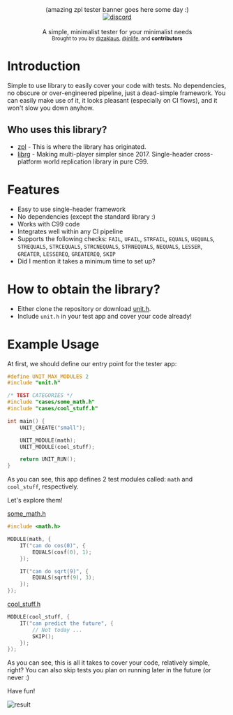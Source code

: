 <div align="center">
    (amazing zpl tester banner goes here some day :)
</div>

<div align="center">
    <a href="https://discord.gg/2fZVEym"><img src="https://img.shields.io/discord/354670964400848898?color=7289DA&style=for-the-badge" alt="discord" /></a>
</div>

<br />
<div align="center">
  A simple, minimalist tester for your minimalist needs
</div>

<div align="center">
  <sub>
    Brought to you by <a href="https://github.com/zaklaus">@zaklaus</a>,
     <a href="https://github.com/inlife">@inlife</a>,
    and <strong>contributors</strong>
  </sub>
</div>

# Introduction
Simple to use library to easily cover your code with tests. No dependencies, no obscure or over-engineered pipeline, just a dead-simple framework.
You can easily make use of it, it looks pleasant (especially on CI flows), and it won't slow you down anyhow.
## Who uses this library?

* [zpl](https://github.com/zpl-c/zpl) - This is where the library has originated.
* [librg](https://github.com/zpl-c/librg) - Making multi-player simpler since 2017. Single-header cross-platform world replication library in pure C99.

# Features

* Easy to use single-header framework
* No dependencies (except the standard library :)
* Works with C99 code
* Integrates well within any CI pipeline
* Supports the following checks: `FAIL`, `UFAIL`, `STRFAIL`, `EQUALS`, `UEQUALS`, `STREQUALS`, `STRCEQUALS`, `STRCNEQUALS`, `STRNEQUALS`, `NEQUALS`, `LESSER`, `GREATER`, `LESSEREQ`, `GREATEREQ`, `SKIP`
* Did I mention it takes a minimum time to set up?

# How to obtain the library?

* Either clone the repository or download [unit.h](include/unit.h).
* Include `unit.h` in your test app and cover your code already!

# Example Usage
At first, we should define our entry point for the tester app:
```c
#define UNIT_MAX_MODULES 2
#include "unit.h"

/* TEST CATEGORIES */
#include "cases/some_math.h"
#include "cases/cool_stuff.h"

int main() {
    UNIT_CREATE("small");

    UNIT_MODULE(math);
    UNIT_MODULE(cool_stuff);

    return UNIT_RUN();
}
```

As you can see, this app defines 2 test modules called: `math` and `cool_stuff`, respectively.

Let's explore them!

[some_math.h](example/cases/some_math.h)
```c
#include <math.h>

MODULE(math, {
    IT("can do cos(0)", {
        EQUALS(cosf(0), 1);
    });

    IT("can do sqrt(9)", {
        EQUALS(sqrtf(9), 3);
    });
});
```

[cool_stuff.h](example/cases/cool_stuff.h)
```c
MODULE(cool_stuff, {
    IT("can predict the future", {
        // Not today ...
        SKIP();
    });
});
```

As you can see, this is all it takes to cover your code, relatively simple, right?
You can also skip tests you plan on running later in the future (or never :)

Have fun!

![result](https://user-images.githubusercontent.com/9026786/108531043-8bdcc000-72d6-11eb-9a33-4092411a57bd.png)
